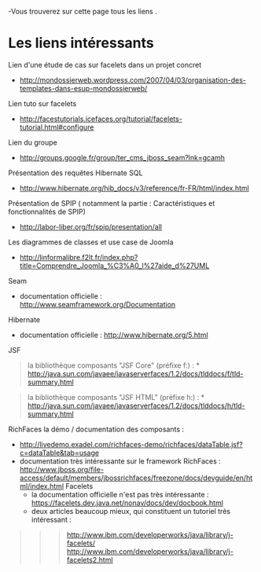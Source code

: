 -Vous trouverez sur cette page tous les liens .

# Les liens intéressants #

Lien d'une étude de cas sur facelets dans un projet concret
  * http://mondossierweb.wordpress.com/2007/04/03/organisation-des-templates-dans-esup-mondossierweb/

Lien tuto sur facelets
  * http://facestutorials.icefaces.org/tutorial/facelets-tutorial.html#configure

Lien du groupe
  * http://groups.google.fr/group/ter_cms_jboss_seam?lnk=gcamh

Présentation des requêtes Hibernate SQL
  * http://www.hibernate.org/hib_docs/v3/reference/fr-FR/html/index.html

Présentation de SPIP ( notamment la partie : Caractéristiques et fonctionnalités de SPIP)
  * http://labor-liber.org/fr/spip/presentation/all

Les diagrammes de classes et use case de Joomla
  * http://linformalibre.f2lt.fr/index.php?title=Comprendre_Joomla_%C3%A0_l%27aide_d%27UML

Seam
  * documentation officielle : http://www.seamframework.org/Documentation

Hibernate
  * documentation officielle : http://www.hibernate.org/5.html

JSF
> la bibliothèque composants "JSF Core" (préfixe f:) :
    * http://java.sun.com/javaee/javaserverfaces/1.2/docs/tlddocs/f/tld-summary.html

> la bibliothèque composants "JSF HTML" (préfixe h:) :
    * http://java.sun.com/javaee/javaserverfaces/1.2/docs/tlddocs/h/tld-summary.html

RichFaces
la démo / documentation des composants :
  * http://livedemo.exadel.com/richfaces-demo/richfaces/dataTable.jsf?c=dataTable&tab=usage
  * documentation très intéressante sur le framework RichFaces : http://www.jboss.org/file-access/default/members/jbossrichfaces/freezone/docs/devguide/en/html/index.html
Facelets
    * la documentation officielle n'est pas très intéressante : https://facelets.dev.java.net/nonav/docs/dev/docbook.html
    * deux articles beaucoup mieux, qui constituent un tutoriel très intéressant :
> > > http://www.ibm.com/developerworks/java/library/j-facelets/
> > > http://www.ibm.com/developerworks/java/library/j-facelets2.html